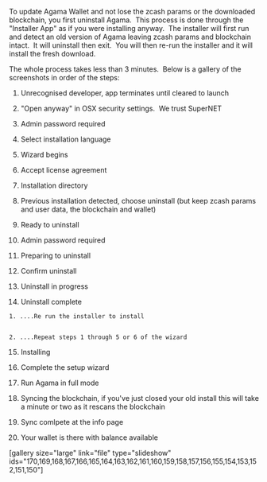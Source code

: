 
To update Agama Wallet and not lose the zcash params or the downloaded blockchain, you first uninstall Agama.  This process is done through the "Installer App" as if you were installing anyway.  The installer will first run and detect an old version of Agama leaving zcash params and blockchain intact.  It will uninstall then exit.  You will then re-run the installer and it will install the fresh download.

The whole process takes less than 3 minutes.  Below is a gallery of the screenshots in order of the steps:



 	
  1. Unrecognised developer, app terminates until cleared to launch

 	
  2. "Open anyway" in OSX security settings.  We trust SuperNET

 	
  3. Admin password required

 	
  4. Select installation language

 	
  5. Wizard begins

 	
  6. Accept license agreement

 	
  7. Installation directory

 	
  8. Previous installation detected, choose uninstall (but keep zcash params and user data, the blockchain and wallet)

 	
  9. Ready to uninstall

 	
  10. Admin password required

 	
  11. Preparing to uninstall

 	
  12. Confirm uninstall

 	
  13. Uninstall in progress

 	
  14. Uninstall complete

 	
    1. ....Re run the installer to install

 	
    2. ....Repeat steps 1 through 5 or 6 of the wizard




 	
  15. Installing

 	
  16. Complete the setup wizard

 	
  17. Run Agama in full mode

 	
  18. Syncing the blockchain, if you've just closed your old install this will take a minute or two as it rescans the blockchain

 	
  19. Sync comlpete at the info page

 	
  20. Your wallet is there with balance available


[gallery size="large" link="file" type="slideshow" ids="170,169,168,167,166,165,164,163,162,161,160,159,158,157,156,155,154,153,152,151,150"]
